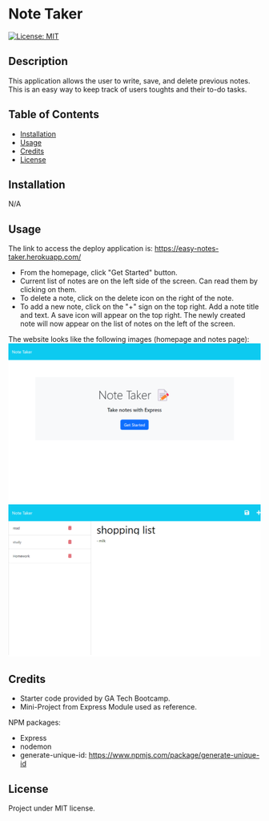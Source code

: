 # Note Taker 

[![License: MIT](https://img.shields.io/badge/License-MIT-yellow.svg)](https://opensource.org/licenses/MIT)


## Description

This application allows the user to write, save, and delete previous notes. This is an easy way to keep track of users toughts and their to-do tasks.

## Table of Contents

- [Installation](#installation)
- [Usage](#usage)
- [Credits](#credits)
- [License](#license)

## Installation

N/A

## Usage

The link to access the deploy application is: https://easy-notes-taker.herokuapp.com/ 

- From the homepage, click "Get Started" button.
- Current list of notes are on the left side of the screen. Can read them by clicking on them.
- To delete a note, click on the delete icon on the right of the note.
- To add a new note, click on the "+" sign on the top right. Add a note title and text. A save icon will appear on the top right. The newly created note will now appear on the list of notes on the left of the screen.

The website looks like the following images (homepage and notes page):
![Note-taker Home](./public/assets/images/note-taker_home.png)
![Note-taker Notes](./public/assets/images/note-taker_notes.png)

## Credits

- Starter code provided by GA Tech Bootcamp.
- Mini-Project from Express Module used as reference.

NPM packages:
- Express
- nodemon
- generate-unique-id: https://www.npmjs.com/package/generate-unique-id

## License

Project under MIT license.